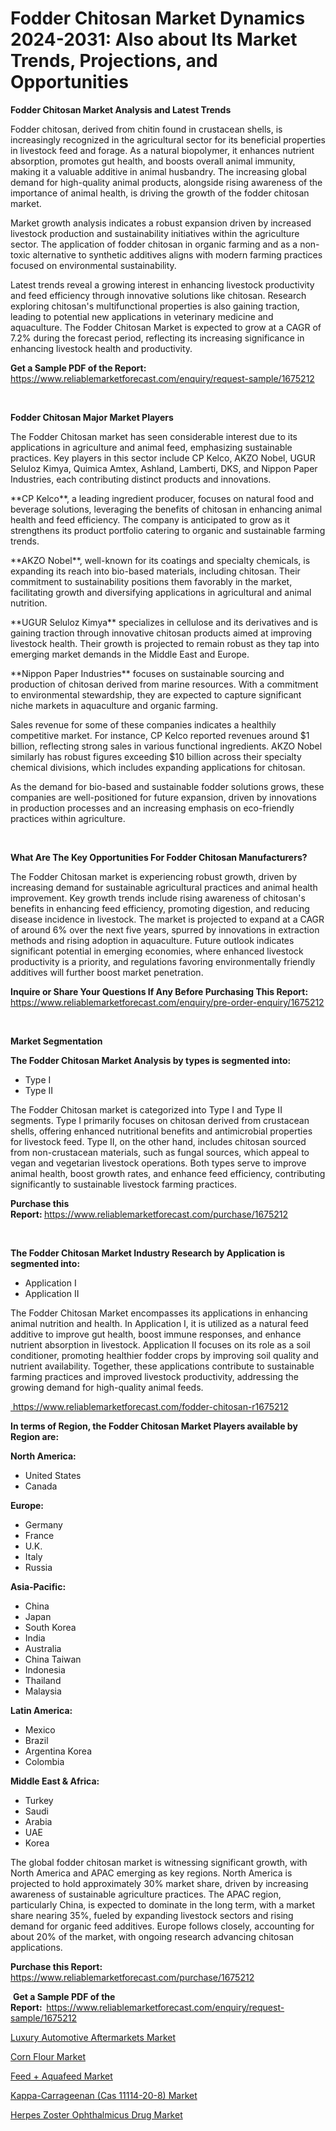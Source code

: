 <p><h1>Fodder Chitosan Market Dynamics 2024-2031: Also about Its Market Trends, Projections, and Opportunities</h1></p><p><strong>Fodder Chitosan Market Analysis and Latest Trends</strong></p>
<p><p>Fodder chitosan, derived from chitin found in crustacean shells, is increasingly recognized in the agricultural sector for its beneficial properties in livestock feed and forage. As a natural biopolymer, it enhances nutrient absorption, promotes gut health, and boosts overall animal immunity, making it a valuable additive in animal husbandry. The increasing global demand for high-quality animal products, alongside rising awareness of the importance of animal health, is driving the growth of the fodder chitosan market.</p><p>Market growth analysis indicates a robust expansion driven by increased livestock production and sustainability initiatives within the agriculture sector. The application of fodder chitosan in organic farming and as a non-toxic alternative to synthetic additives aligns with modern farming practices focused on environmental sustainability. </p><p>Latest trends reveal a growing interest in enhancing livestock productivity and feed efficiency through innovative solutions like chitosan. Research exploring chitosan's multifunctional properties is also gaining traction, leading to potential new applications in veterinary medicine and aquaculture. The Fodder Chitosan Market is expected to grow at a CAGR of 7.2% during the forecast period, reflecting its increasing significance in enhancing livestock health and productivity.</p></p>
<p><strong>Get a Sample PDF of the Report:&nbsp;</strong> <a href="https://www.reliablemarketforecast.com/enquiry/request-sample/1675212?utm_campaign=1130&utm_medium=2&utm_source=Github&utm_content=ia&utm_term=10102024&utm_id=fodder-chitosan">https://www.reliablemarketforecast.com/enquiry/request-sample/1675212</a></p>
<p>&nbsp;</p>
<p><strong>Fodder Chitosan Major Market Players</strong></p>
<p><p>The Fodder Chitosan market has seen considerable interest due to its applications in agriculture and animal feed, emphasizing sustainable practices. Key players in this sector include CP Kelco, AKZO Nobel, UGUR Seluloz Kimya, Quimica Amtex, Ashland, Lamberti, DKS, and Nippon Paper Industries, each contributing distinct products and innovations.</p><p>**CP Kelco**, a leading ingredient producer, focuses on natural food and beverage solutions, leveraging the benefits of chitosan in enhancing animal health and feed efficiency. The company is anticipated to grow as it strengthens its product portfolio catering to organic and sustainable farming trends.</p><p>**AKZO Nobel**, well-known for its coatings and specialty chemicals, is expanding its reach into bio-based materials, including chitosan. Their commitment to sustainability positions them favorably in the market, facilitating growth and diversifying applications in agricultural and animal nutrition.</p><p>**UGUR Seluloz Kimya** specializes in cellulose and its derivatives and is gaining traction through innovative chitosan products aimed at improving livestock health. Their growth is projected to remain robust as they tap into emerging market demands in the Middle East and Europe.</p><p>**Nippon Paper Industries** focuses on sustainable sourcing and production of chitosan derived from marine resources. With a commitment to environmental stewardship, they are expected to capture significant niche markets in aquaculture and organic farming.</p><p>Sales revenue for some of these companies indicates a healthily competitive market. For instance, CP Kelco reported revenues around $1 billion, reflecting strong sales in various functional ingredients. AKZO Nobel similarly has robust figures exceeding $10 billion across their specialty chemical divisions, which includes expanding applications for chitosan.</p><p>As the demand for bio-based and sustainable fodder solutions grows, these companies are well-positioned for future expansion, driven by innovations in production processes and an increasing emphasis on eco-friendly practices within agriculture.</p></p>
<p>&nbsp;</p>
<p><strong>What Are The Key Opportunities For Fodder Chitosan Manufacturers?</strong></p>
<p><p>The Fodder Chitosan market is experiencing robust growth, driven by increasing demand for sustainable agricultural practices and animal health improvement. Key growth trends include rising awareness of chitosan's benefits in enhancing feed efficiency, promoting digestion, and reducing disease incidence in livestock. The market is projected to expand at a CAGR of around 6% over the next five years, spurred by innovations in extraction methods and rising adoption in aquaculture. Future outlook indicates significant potential in emerging economies, where enhanced livestock productivity is a priority, and regulations favoring environmentally friendly additives will further boost market penetration.</p></p>
<p><strong>Inquire or Share Your Questions If Any Before Purchasing This Report:</strong> <a href="https://www.reliablemarketforecast.com/enquiry/pre-order-enquiry/1675212?utm_campaign=1130&utm_medium=2&utm_source=Github&utm_content=ia&utm_term=10102024&utm_id=fodder-chitosan">https://www.reliablemarketforecast.com/enquiry/pre-order-enquiry/1675212</a></p>
<p>&nbsp;</p>
<p><strong>Market Segmentation</strong></p>
<p><strong>The Fodder Chitosan Market Analysis by types is segmented into:</strong></p>
<p><ul><li>Type I</li><li>Type II</li></ul></p>
<p><p>The Fodder Chitosan market is categorized into Type I and Type II segments. Type I primarily focuses on chitosan derived from crustacean shells, offering enhanced nutritional benefits and antimicrobial properties for livestock feed. Type II, on the other hand, includes chitosan sourced from non-crustacean materials, such as fungal sources, which appeal to vegan and vegetarian livestock operations. Both types serve to improve animal health, boost growth rates, and enhance feed efficiency, contributing significantly to sustainable livestock farming practices.</p></p>
<p><strong>Purchase this Report:&nbsp;</strong><a href="https://www.reliablemarketforecast.com/purchase/1675212?utm_campaign=1130&utm_medium=2&utm_source=Github&utm_content=ia&utm_term=10102024&utm_id=fodder-chitosan">https://www.reliablemarketforecast.com/purchase/1675212</a></p>
<p>&nbsp;</p>
<p><strong>The Fodder Chitosan Market Industry Research by Application is segmented into:</strong></p>
<p><ul><li>Application I</li><li>Application II</li></ul></p>
<p><p>The Fodder Chitosan Market encompasses its applications in enhancing animal nutrition and health. In Application I, it is utilized as a natural feed additive to improve gut health, boost immune responses, and enhance nutrient absorption in livestock. Application II focuses on its role as a soil conditioner, promoting healthier fodder crops by improving soil quality and nutrient availability. Together, these applications contribute to sustainable farming practices and improved livestock productivity, addressing the growing demand for high-quality animal feeds.</p></p>
<p><a href="https://www.reliablemarketforecast.com/fodder-chitosan-r1675212?utm_campaign=1130&utm_medium=2&utm_source=Github&utm_content=ia&utm_term=10102024&utm_id=fodder-chitosan">&nbsp;https://www.reliablemarketforecast.com/fodder-chitosan-r1675212</a></p>
<p><strong>In terms of Region, the Fodder Chitosan Market Players available by Region are:</strong></p>
<p>
    <p> <strong> North America: </strong>
        <ul>
            <li>United States</li>
            <li>Canada</li>
        </ul>
        </p> 
    <p> <strong> Europe: </strong>
        <ul>
            <li>Germany</li>
            <li>France</li>
            <li>U.K.</li>
            <li>Italy</li>
            <li>Russia</li>
        </ul>
        </p> 
    <p> <strong> Asia-Pacific: </strong>
        <ul>
            <li>China</li>
            <li>Japan</li>
            <li>South Korea</li>
            <li>India</li>
            <li>Australia</li>
            <li>China Taiwan</li>
            <li>Indonesia</li>
            <li>Thailand</li>
            <li>Malaysia</li>
        </ul>
        </p> 
    <p> <strong> Latin America: </strong>
        <ul>
            <li>Mexico</li>
            <li>Brazil</li>
            <li>Argentina Korea</li>
            <li>Colombia</li>
        </ul>
        </p> 
    <p> <strong> Middle East & Africa: </strong>
        <ul>
            <li>Turkey</li>
            <li>Saudi</li>
            <li>Arabia</li>
            <li>UAE</li>
            <li>Korea</li>
        </ul>
    </p>
    </p>
<p><p>The global fodder chitosan market is witnessing significant growth, with North America and APAC emerging as key regions. North America is projected to hold approximately 30% market share, driven by increasing awareness of sustainable agriculture practices. The APAC region, particularly China, is expected to dominate in the long term, with a market share nearing 35%, fueled by expanding livestock sectors and rising demand for organic feed additives. Europe follows closely, accounting for about 20% of the market, with ongoing research advancing chitosan applications.</p></p>
<p><strong>Purchase this Report: </strong><a href="https://www.reliablemarketforecast.com/purchase/1675212?utm_campaign=1130&utm_medium=2&utm_source=Github&utm_content=ia&utm_term=10102024&utm_id=fodder-chitosan">https://www.reliablemarketforecast.com/purchase/1675212</a></p>
<p>&nbsp;<strong>Get a Sample PDF of the Report:&nbsp;&nbsp;</strong><a href="https://www.reliablemarketforecast.com/enquiry/request-sample/1675212?utm_campaign=1130&utm_medium=2&utm_source=Github&utm_content=ia&utm_term=10102024&utm_id=fodder-chitosan">https://www.reliablemarketforecast.com/enquiry/request-sample/1675212</a></p>
<p><strong></strong></p>
<p><p><a href="https://www.linkedin.com/pulse/global-luxury-automotive-aftermarkets-market-exploring-share-8rwbf?utm_campaign=1130&utm_medium=2&utm_source=Github&utm_content=ia&utm_term=10102024&utm_id=fodder-chitosan">Luxury Automotive Aftermarkets Market</a></p><p><a href="https://issuu.com/reportprime-2/docs/corn-flour-market-size-2030.pptx_3ba188114cb094?utm_campaign=1130&utm_medium=2&utm_source=Github&utm_content=ia&utm_term=10102024&utm_id=fodder-chitosan">Corn Flour Market</a></p><p><a href="https://github.com/diedrer4btm/Market-Research-Report-List-1/blob/main/feed-aquafeed-market.md?utm_campaign=1130&utm_medium=2&utm_source=Github&utm_content=ia&utm_term=10102024&utm_id=fodder-chitosan">Feed + Aquafeed Market</a></p><p><a href="https://github.com/brookiqhurne/Market-Research-Report-List-1/blob/main/kappa-carrageenan-cas-11114-20-8-market.md?utm_campaign=1130&utm_medium=2&utm_source=Github&utm_content=ia&utm_term=10102024&utm_id=fodder-chitosan">Kappa-Carrageenan (Cas 11114-20-8) Market</a></p><p><a href="https://www.linkedin.com/pulse/emerging-technologies-reshaping-herpes-zoster-ophthalmicus-ow6ke?utm_campaign=1130&utm_medium=2&utm_source=Github&utm_content=ia&utm_term=10102024&utm_id=fodder-chitosan">Herpes Zoster Ophthalmicus Drug Market</a></p></p>